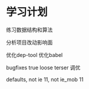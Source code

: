 # 学习计划



练习数据结构和算法

分析项目改动影响面


优化dep-tool
优化babel

bugfixes true
loose 
terser 调优

defaults, not ie 11, not ie_mob 11